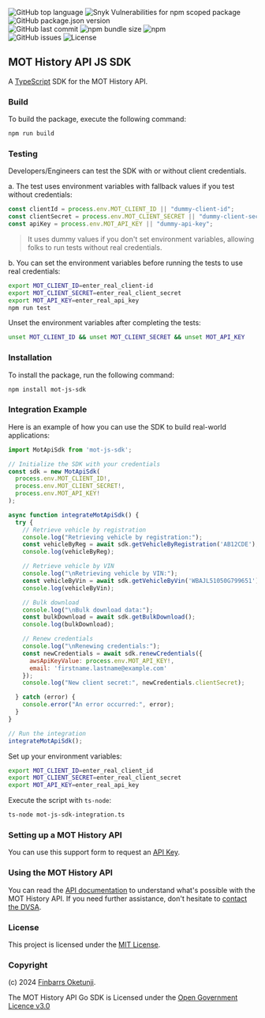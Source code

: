 ![GitHub top language](https://img.shields.io/github/languages/top/0xnu/mot-js-sdk)
![Snyk Vulnerabilities for npm scoped package](https://img.shields.io/snyk/vulnerabilities/npm/mot-js-sdk)
![GitHub package.json version](https://img.shields.io/github/package-json/v/0xnu/mot-js-sdk)<br>
![GitHub last commit](https://img.shields.io/github/last-commit/0xnu/mot-js-sdk)
![npm bundle size](https://img.shields.io/bundlephobia/minzip/mot-js-sdk)
![npm](https://img.shields.io/npm/dw/mot-js-sdk)<br>
![GitHub issues](https://img.shields.io/github/issues-raw/0xnu/mot-js-sdk)
![License](https://img.shields.io/github/license/0xnu/mot-js-sdk)

## MOT History API JS SDK

A [TypeScript](https://www.typescriptlang.org/) SDK for the MOT History API.

### Build

To build the package, execute the following command:

```bash
npm run build
```

### Testing

Developers/Engineers can test the SDK with or without client credentials.

a. The test uses environment variables with fallback values if you test without credentials:

```js
const clientId = process.env.MOT_CLIENT_ID || "dummy-client-id";
const clientSecret = process.env.MOT_CLIENT_SECRET || "dummy-client-secret";
const apiKey = process.env.MOT_API_KEY || "dummy-api-key";
```

> It uses dummy values if you don't set environment variables, allowing folks to run tests without real credentials.

b. You can set the environment variables before running the tests to use real credentials:

```sh
export MOT_CLIENT_ID=enter_real_client-id
export MOT_CLIENT_SECRET=enter_real_client_secret
export MOT_API_KEY=enter_real_api_key
npm run test
```

Unset the environment variables after completing the tests:

```sh
unset MOT_CLIENT_ID && unset MOT_CLIENT_SECRET && unset MOT_API_KEY
```

### Installation

To install the package, run the following command:

```bash
npm install mot-js-sdk
```

### Integration Example

Here is an example of how you can use the SDK to build real-world applications:

```javascript
import MotApiSdk from 'mot-js-sdk';

// Initialize the SDK with your credentials
const sdk = new MotApiSdk(
  process.env.MOT_CLIENT_ID!,
  process.env.MOT_CLIENT_SECRET!,
  process.env.MOT_API_KEY!
);

async function integrateMotApiSdk() {
  try {
    // Retrieve vehicle by registration
    console.log("Retrieving vehicle by registration:");
    const vehicleByReg = await sdk.getVehicleByRegistration('AB12CDE');
    console.log(vehicleByReg);

    // Retrieve vehicle by VIN
    console.log("\nRetrieving vehicle by VIN:");
    const vehicleByVin = await sdk.getVehicleByVin('WBAJL51050G799651');
    console.log(vehicleByVin);

    // Bulk download
    console.log("\nBulk download data:");
    const bulkDownload = await sdk.getBulkDownload();
    console.log(bulkDownload);

    // Renew credentials
    console.log("\nRenewing credentials:");
    const newCredentials = await sdk.renewCredentials({
      awsApiKeyValue: process.env.MOT_API_KEY!,
      email: 'firstname.lastname@example.com'
    });
    console.log("New client secret:", newCredentials.clientSecret);

  } catch (error) {
    console.error("An error occurred:", error);
  }
}

// Run the integration
integrateMotApiSdk();
```

Set up your environment variables:

```sh
export MOT_CLIENT_ID=enter_real_client_id
export MOT_CLIENT_SECRET=enter_real_client_secret
export MOT_API_KEY=enter_real_api_key
```

Execute the script with `ts-node`:

```sh
ts-node mot-js-sdk-integration.ts
```

### Setting up a MOT History API

You can use this support form to request an [API Key](https://documentation.history.mot.api.gov.uk/mot-history-api/register).


### Using the MOT History API

You can read the [API documentation](https://documentation.history.mot.api.gov.uk/) to understand what's possible with the MOT History API. If you need further assistance, don't hesitate to [contact the DVSA](https://documentation.history.mot.api.gov.uk/mot-history-api/support).


### License

This project is licensed under the [MIT License](./LICENSE).


### Copyright

(c) 2024 [Finbarrs Oketunji](https://finbarrs.eu).

The MOT History API Go SDK is Licensed under the [Open Government Licence v3.0](
https://www.nationalarchives.gov.uk/doc/open-government-licence/version/3/)
